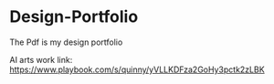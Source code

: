 # Design-Portfolio

The Pdf is my design portfolio

AI arts work link:
https://www.playbook.com/s/quinny/yVLLKDFza2GoHy3pctk2zLBK
